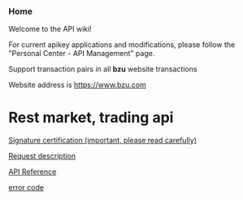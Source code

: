 ### Home
Welcome to the API wiki!


For current apikey applications and modifications, please follow the "Personal Center - API Management" page.



Support transaction pairs in all **bzu** website transactions

Website address is <a href="https://www.bzu.com">https://www.bzu.com</a>


# Rest market, trading api

<a href="https://github.com/bizuyun/API/blob/master/docs/English_Signature_Authentication.md">Signature certification (important, please read carefully)</a>


<a href="https://github.com/bizuyun/API/blob/master/docs/English_Request_Description.md">Request description</a>


<a href="https://github.com/bizuyun/API/blob/master/docs/English_API_Reference.md">API Reference</a>


<a href="https://github.com/bizuyun/API/blob/master/docs/English_Error_Code.md">error code</a>
